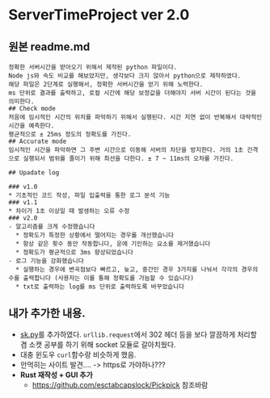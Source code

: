# ServerTimeProject ver 2.0
## 원본 readme.md
```
정확한 서버시간을 받아오기 위해서 제작된 python 파일이다.  
Node js와 속도 비교를 해보았지만, 생각보다 크지 않아서 python으로 제작하였다.  
해당 파일은 2단계로 실행해서, 정확한 서버시간을 얻기 위해 노력한다.
ms 단위로 결과를 출력하고, 로컬 시간에 해당 보정값을 더해야지 서버 시간이 된다는 것을 의미한다.
## Check mode
처음에 임시적인 시간의 위치를 파악하기 위해서 실행된다. 시간 지연 없이 반복해서 대략적인 시간을 예측한다.    
평균적으로 ± 25ms 정도의 정확도를 가진다.
## Accurate mode
임시적인 시간을 파악하면 그 주변 시간으로 이동해 서버의 차단을 방지한다. 거의 1초 간격으로 실행되서 범위를 줄이기 위해 최선을 다한다. ± 7 ~ 11ms의 오차를 가진다.

## Upadate log

### v1.0
* 기초적인 코드 작성, 파일 입출력을 통한 로그 분석 기능
### v1.1
* 차이가 1초 이상일 때 발생하는 오류 수정
### v2.0
- 알고리즘를 크게 수정했습니다
  * 정확도가 특정한 상황에서 떨어지는 경우를 개선했습니다
  * 항상 같은 횟수 동안 작동합니다, 운에 기인하는 요소를 제거했습니다
  * 정확도가 평균적으로 3ms 향상되었습니다
- 로그 기능을 강화했습니다
  * 실행하는 경우에 변곡점보다 빠르고, 늦고, 중간인 경우 3가지를 나눠서 각각의 경우의 수를 출력합니다 (사용자는 이를 통해 정확도를 가늠할 수 있습니다)
  * txt로 출력하는 log를 ms 단위로 출력하도록 바꾸었습니다
```

## 내가 추가한 내용.
- [sk.py](./sk.py)를 추가하였다. `urllib.request`에서 302 헤더 등을 보다 깔끔하게 처리할 겸 소캣 공부를 하기 위해 socket 모듈로 갈아치웠다.
- 대충 윈도우 `curl`함수랑 비슷하게 했음.
- 안먹히는 사이트 발견.... -> https로 가야하나???
- **Rust 재작성 + GUI 추가**
  - https://github.com/esctabcapslock/Pickpick 참조바람
